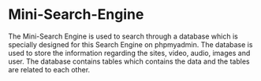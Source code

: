 # Mini-Search-Engine
The Mini-Search Engine is used to search through a database which is specially designed for this Search Engine on phpmyadmin. The database is used to store the information regarding the sites, video, audio, images and user. The database contains tables which contains the data and the tables are related to each other.
